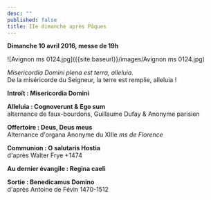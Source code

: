 ```yaml
---
desc: ""
published: false
title: IIe dimanche après Pâques
---
```


**Dimanche 10 avril 2016, messe de 19h**  

![Avignon ms 0124.jpg]({{site.baseurl}}/images/Avignon ms 0124.jpg)


*Misericordia Domini plena est terra, alleluia.*  
De la miséricorde du Seigneur, la terre est remplie, alleluia !

**Introït : Misericordia Domini**

**Alleluia : Cognoverunt & Ego sum**  
alternance de faux-bourdons, Guillaume Dufay & Anonyme parisien

**Offertoire : Deus, Deus meus**  
Alternance d'organa Anonyme du XIIIe *ms de Florence*

**Communion : O salutaris Hostia**  
d'après Walter Frye +1474

**Au dernier évangile : Regina caeli**

**Sortie : Benedicamus Domino**  
d'après Antoine de Févin 1470-1512

